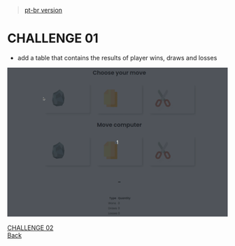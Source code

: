 > [pt-br version](README-PTBR.md)

# CHALLENGE 01

- add a table that contains the results of player wins, draws and losses

![](../gifs/challenge-1.gif)

[CHALLENGE 02](../challenge-2/README.md)  
[Back](../README.md)